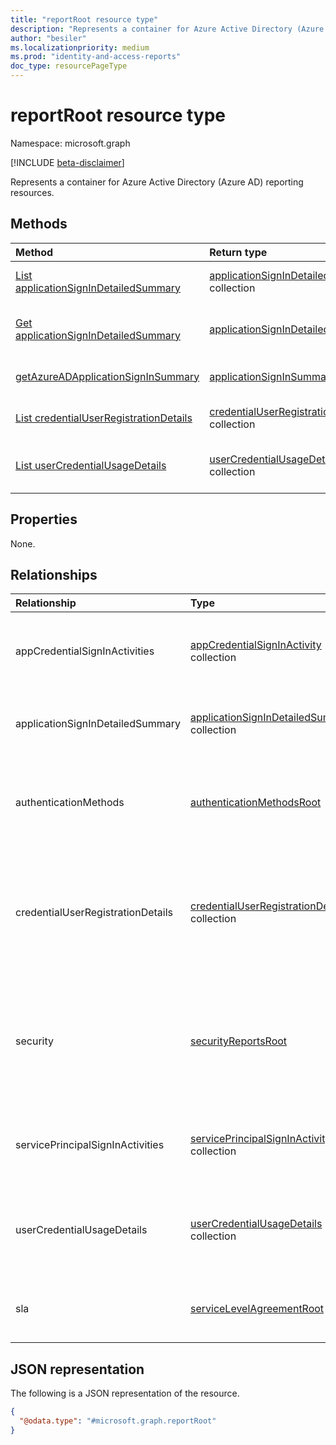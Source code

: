 ```yaml
---
title: "reportRoot resource type"
description: "Represents a container for Azure Active Directory (Azure AD) reporting resources."
author: "besiler"
ms.localizationpriority: medium
ms.prod: "identity-and-access-reports"
doc_type: resourcePageType
---
```


# reportRoot resource type

Namespace: microsoft.graph

[!INCLUDE [beta-disclaimer](../../includes/beta-disclaimer.md)]

Represents a container for Azure Active Directory (Azure AD) reporting resources.

## Methods

| Method                                                                                                | Return type                                                                                       | Description                                                                                                                                       |
| :---------------------------------------------------------------------------------------------------- | :------------------------------------------------------------------------------------------------ | :------------------------------------------------------------------------------------------------------------------------------------------------ |
| [List applicationSignInDetailedSummary](../api/reportroot-list-applicationsignindetailedsummary.md)   | [applicationSignInDetailedSummary](applicationsignindetailedsummary.md) collection                | Retrieve **applicationSignInDetailedSummary** objects.                                                                                            |
| [Get applicationSignInDetailedSummary](../api/applicationsignindetailedsummary-get.md)                | [applicationSignInDetailedSummary](applicationsignindetailedsummary.md)                           | Read the properties and relationships of an **applicationSignInDetailedSummary** object.                                                          |
| [getAzureADApplicationSignInSummary](../api/reportroot-getazureadapplicationsigninsummary.md)         | [applicationSignInSummary](applicationsigninsummary.md)                                           | Read the properties and relationships of an **applicationSignInSummary** object.                                                                  |
| [List credentialUserRegistrationDetails](../api/reportroot-list-credentialuserregistrationdetails.md) | [credentialUserRegistrationDetails](../resources/credentialuserregistrationdetails.md) collection | Get the details of credentialUserRegistrationDetails objects for a given tenant.                                                                  |
| [List userCredentialUsageDetails](../api/reportroot-list-usercredentialusagedetails.md)               | [userCredentialUsageDetails](../resources/usercredentialusagedetails.md) collection               | Get the userCredentialUsageDetails objects for a given tenant. Details include user information, status of the reset, and the reason for failure. |
<!--Temporarily hide these functions until we document them and others.
|[getAzureADLicenseUsage](../api/reportroot-getazureadlicenseusage.md)|[azureADLicenseUsage](../resources/azureadlicenseusage.md) collection|**TODO: Add Description**|
|[getAzureADUserFeatureUsage](../api/reportroot-getazureaduserfeatureusage.md)|[azureADUserFeatureUsage](../resources/azureaduserfeatureusage.md) collection|**TODO: Add Description**|
|[getAzureADFeatureUsage](../api/reportroot-getazureadfeatureusage.md)|[azureADFeatureUsage](../resources/azureadfeatureusage.md) collection|**TODO: Add Description**|
|[getAzureADApplicationSignInSummary](../api/reportroot-getazureadapplicationsigninsummary.md)|[applicationSignInSummary](../resources/applicationsigninsummary.md) collection|**TODO: Add Description**|
|[getCredentialUserRegistrationCount](../api/reportroot-getcredentialuserregistrationcount.md)|[credentialUserRegistrationCount](../resources/credentialuserregistrationcount.md) collection|**TODO: Add Description**|
|[getCredentialUsageSummary](../api/reportroot-getcredentialusagesummary.md)|[credentialUsageSummary](../resources/credentialusagesummary.md) collection|**TODO: Add -->

## Properties
None.

## Relationships
| Relationship                      | Type                                                                                              | Description                                                                                                         |
| :-------------------------------- | :------------------------------------------------------------------------------------------------ | :------------------------------------------------------------------------------------------------------------------ |
| appCredentialSignInActivities     | [appCredentialSignInActivity](../resources/appcredentialsigninactivity.md) collection             | Represents a collection of sign-in activities of application credentials.                                             |
| applicationSignInDetailedSummary  | [applicationSignInDetailedSummary](../resources/applicationsignindetailedsummary.md) collection   | Represents a detailed summary of an application sign-in.                                                            |
| authenticationMethods             | [authenticationMethodsRoot](../resources/authenticationmethodsroot.md)                            | Container for navigation properties for Azure AD authentication methods resources.                                  |
| credentialUserRegistrationDetails | [credentialUserRegistrationDetails](../resources/credentialuserregistrationdetails.md) collection | Details of the usage of self-service password reset and multi-factor authentication (MFA) for all registered users. |
| security                          | [securityReportsRoot](../resources/securityreportsroot.md)                                        | Provides the ability to launch a realistic simulated phishing attack that organizations can learn from.             |
| servicePrincipalSignInActivities  | [servicePrincipalSignInActivity](../resources/serviceprincipalsigninactivity.md) collection       | Represents a collection of sign-in activities of service principals.                                                   |
| userCredentialUsageDetails        | [userCredentialUsageDetails](../resources/usercredentialusagedetails.md) collection               | Represents the self-service password reset (SSPR) usage for a given tenant.                                         |
| sla                               | [serviceLevelAgreementRoot](../resources/servicelevelagreementroot.md)                            | A placeholder to allow for the desired URL path for SLA.                                                            |

## JSON representation
The following is a JSON representation of the resource.
<!-- {
  "blockType": "resource",
  "keyProperty": "id",
  "@odata.type": "microsoft.graph.reportRoot",
  "baseType": "microsoft.graph.entity",
  "openType": false
}
-->
``` json
{
  "@odata.type": "#microsoft.graph.reportRoot"
}
```
